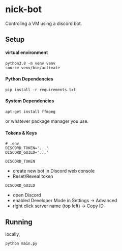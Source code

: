 # nick-bot
Controling a VM using a discord bot.

## Setup
#### virtual environment
```
python3.8 -m venv venv
source venv/bin/activate
```

#### Python Dependencies
```
pip install -r requirements.txt
```

#### System Dependencies
```
apt-get install ffmpeg
```
or whatever package manager you use.

#### Tokens & Keys
```
# .env
DISCORD_TOKEN='...'
DISCORD_GUILD='...'
```
`DISCORD_TOKEN`
- create new bot in Discord web console
- Reset/Reveal token

`DISCORD_GUILD`
- open Discord
- enabled Developer Mode in Settings -> Advanced
- right click server name (top left) -> Copy ID

## Running
locally,
```
python main.py
```
